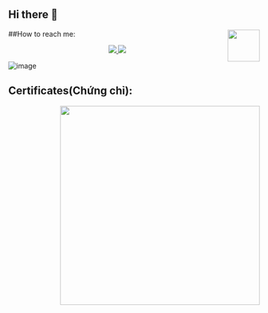 ## Hi there 👋

<!-- <img align="left" width="400" src="" /> -->
<img align="right" width="64" src="" />
<!-- <img align="right" width="64" src="" /> -->

##How to reach me:
<p align="center">
  <a href="https://www.youtube.com/channel/UCH6UDxcRYW1CFLL5Vc3YZOA" alt="Youtube channel" target="_blank" >
    <img src="https://img.icons8.com/fluent/48/000000/youtube-play.png"/>
  </a>
   <a href="mailto:nguyenvu16592z@gmail.com" alt="Email">
    <img src="https://img.icons8.com/fluent/48/000000/mailing.png"/>
  </a>
</p>
  
<!--
**nguyenvu131/nguyenvu131** is a ✨ _special_ ✨ repository because its `README.md` (this file) appears on your GitHub profile.

Here are some ideas to get you started:

- 🔭 I’m currently working on ...
- 🌱 I’m currently learning ...
- 👯 I’m looking to collaborate on ...
- 🤔 I’m looking for help with ...
- 💬 Ask me about ...
- 📫 How to reach me: ...
- 😄 Pronouns: ...
- ⚡ Fun fact: ...
-->

![image](https://github.com/user-attachments/assets/c829baf1-6bb9-49c4-a14e-7d507531fa15)

## Certificates(Chứng chỉ):

<img align="right" width="400" src="https://github.githubassets.com/images/modules/profile/profile-joined-github.svg">


